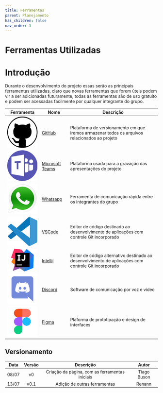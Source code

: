 ```yaml
---
title: Ferramentas
parent: Planejamento
has_children: false
nav_order: 3
---
```


# Ferramentas Utilizadas

# Introdução

Durante o desenvolvimento do projeto essas serão as principais ferramentas utilizadas, claro que novas ferramentas que forem úteis podem vir a ser adicionadas futuramente, todas as ferramentas são de uso gratuito e podem ser acessadas facilmente por qualquer integrante do grupo.

| Ferramenta                                           | Nome                                                                                  | Descrição                                                                                            |
|------------------------------------------------------|---------------------------------------------------------------------------------------|------------------------------------------------------------------------------------------------------|
| ![GitHub_logo](../assets/logos/GitHub.png)           | [GitHub](https://github.com)                                                          | Plataforma de versionamento em que iremos armazenar todos os arquivos relacionados ao projeto        |
| ![Teams_logo](../assets/logos/Teams.png)             | [Microsoft Teams](https://www.microsoft.com/pt-br/microsoft-365/microsoft-teams/free) | Plataforma usada para a gravação das apresentações do projeto                                        |
| ![Whatsapp_logo](../assets/logos/logoWhats.png)       | [Whatsapp](https://www.whatsapp.com)                                                  | Ferramenta de comunicação rápida entre os integrantes do grupo                                       |
| ![VSCode_logo](../assets/logos/logoVsCode.png) | [VSCode](https://code.visualstudio.com/)                                              | Editor de código destinado ao desenvolvimento de aplicações com controle Git incorporado             |
| ![Intellij_logo](../assets/logos/logoIntelliJ.png)       | [Intellij](https://www.jetbrains.com/idea/)    | Editor de código alternativo destinado ao desenvolvimento de aplicações com controle Git incorporado |
| ![Discord_logo](../assets/logos/logoDiscord.png)       | [Discord](https://discord.com)   | Software de comunicação por voz e vídeo |
| ![Figma_logo](../assets/logos/logoFigma.png)       | [Figma](https://www.figma.com)    | Plaforma de prototipação e design de interfaces |

## Versionamento

| Data  | Versão |                   Descrição                    |    Autor    |
|:-----:|:------:|:----------------------------------------------:|:-----------:|
| 08/07 |   v0   | Criação da página, com as ferramentas iniciais | Tiago Buson |
| 13/07 |  v0.1  |          Adição de outras ferramentas          |   Renann    |

